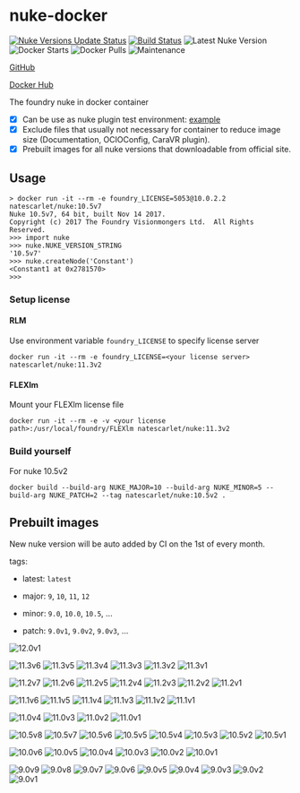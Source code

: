 # nuke-docker

[![Nuke Versions Update Status](https://github.com/NateScarlet/nuke-docker/workflows/update-nuke-versions/badge.svg)](https://github.com/NateScarlet/nuke-docker/actions?query=workflow%3Aupdate-nuke-versions)
[![Build Status](https://img.shields.io/circleci/project/github/NateScarlet/nuke-docker)](https://circleci.com/gh/NateScarlet/nuke-docker)
![Latest Nuke Version](https://img.shields.io/docker/v/natescarlet/nuke?label=latest%20nuke%20version&sort=semver)
![Docker Starts](https://img.shields.io/docker/stars/natescarlet/nuke)
![Docker Pulls](https://img.shields.io/docker/pulls/natescarlet/nuke)
![Maintenance](https://img.shields.io/maintenance/yes/2021.svg)

[GitHub](https://github.com/NateScarlet/nuke-docker)

[Docker Hub](https://hub.docker.com/r/natescarlet/nuke)

The foundry nuke in docker container

- [x] Can be use as nuke plugin test environment: [example](https://github.com/WuLiFang/Nuke/blob/69239d67ba8b5457c949ce29a5362711c242ac4a/.drone.yml)
- [x] Exclude files that usually not necessary for container to reduce image size (Documentation, OCIOConfig, CaraVR plugin).
- [x] Prebuilt images for all nuke versions that downloadable from official site.

## Usage

```shell
> docker run -it --rm -e foundry_LICENSE=5053@10.0.2.2 natescarlet/nuke:10.5v7
Nuke 10.5v7, 64 bit, built Nov 14 2017.
Copyright (c) 2017 The Foundry Visionmongers Ltd.  All Rights Reserved.
>>> import nuke
>>> nuke.NUKE_VERSION_STRING
'10.5v7'
>>> nuke.createNode('Constant')
<Constant1 at 0x2781570>
>>>
```

### Setup license

#### RLM

Use environment variable `foundry_LICENSE` to specify license server

```shell
docker run -it --rm -e foundry_LICENSE=<your license server> natescarlet/nuke:11.3v2
```

#### FLEXlm

Mount your FLEXlm license file

```shell
docker run -it --rm -e -v <your license path>:/usr/local/foundry/FLEXlm natescarlet/nuke:11.3v2
```

### Build yourself

For nuke 10.5v2

```shell
docker build --build-arg NUKE_MAJOR=10 --build-arg NUKE_MINOR=5 --build-arg NUKE_PATCH=2 --tag natescarlet/nuke:10.5v2 .
```

## Prebuilt images

New nuke version will be auto added by CI on the 1st of every month.

tags:

- latest: `latest`

- major: `9`, `10`, `11`, `12`

- minor: `9.0`, `10.0`, `10.5`, ...

- patch: `9.0v1`, `9.0v2`, `9.0v3`, ...

<!-- image badges start -->

![12.0v1](https://img.shields.io/docker/image-size/natescarlet/nuke/12.0v1?label=12.0v1)

![11.3v6](https://img.shields.io/docker/image-size/natescarlet/nuke/11.3v6?label=11.3v6)
![11.3v5](https://img.shields.io/docker/image-size/natescarlet/nuke/11.3v5?label=11.3v5)
![11.3v4](https://img.shields.io/docker/image-size/natescarlet/nuke/11.3v4?label=11.3v4)
![11.3v3](https://img.shields.io/docker/image-size/natescarlet/nuke/11.3v3?label=11.3v3)
![11.3v2](https://img.shields.io/docker/image-size/natescarlet/nuke/11.3v2?label=11.3v2)
![11.3v1](https://img.shields.io/docker/image-size/natescarlet/nuke/11.3v1?label=11.3v1)

![11.2v7](https://img.shields.io/docker/image-size/natescarlet/nuke/11.2v7?label=11.2v7)
![11.2v6](https://img.shields.io/docker/image-size/natescarlet/nuke/11.2v6?label=11.2v6)
![11.2v5](https://img.shields.io/docker/image-size/natescarlet/nuke/11.2v5?label=11.2v5)
![11.2v4](https://img.shields.io/docker/image-size/natescarlet/nuke/11.2v4?label=11.2v4)
![11.2v3](https://img.shields.io/docker/image-size/natescarlet/nuke/11.2v3?label=11.2v3)
![11.2v2](https://img.shields.io/docker/image-size/natescarlet/nuke/11.2v2?label=11.2v2)
![11.2v1](https://img.shields.io/docker/image-size/natescarlet/nuke/11.2v1?label=11.2v1)

![11.1v6](https://img.shields.io/docker/image-size/natescarlet/nuke/11.1v6?label=11.1v6)
![11.1v5](https://img.shields.io/docker/image-size/natescarlet/nuke/11.1v5?label=11.1v5)
![11.1v4](https://img.shields.io/docker/image-size/natescarlet/nuke/11.1v4?label=11.1v4)
![11.1v3](https://img.shields.io/docker/image-size/natescarlet/nuke/11.1v3?label=11.1v3)
![11.1v2](https://img.shields.io/docker/image-size/natescarlet/nuke/11.1v2?label=11.1v2)
![11.1v1](https://img.shields.io/docker/image-size/natescarlet/nuke/11.1v1?label=11.1v1)

![11.0v4](https://img.shields.io/docker/image-size/natescarlet/nuke/11.0v4?label=11.0v4)
![11.0v3](https://img.shields.io/docker/image-size/natescarlet/nuke/11.0v3?label=11.0v3)
![11.0v2](https://img.shields.io/docker/image-size/natescarlet/nuke/11.0v2?label=11.0v2)
![11.0v1](https://img.shields.io/docker/image-size/natescarlet/nuke/11.0v1?label=11.0v1)

![10.5v8](https://img.shields.io/docker/image-size/natescarlet/nuke/10.5v8?label=10.5v8)
![10.5v7](https://img.shields.io/docker/image-size/natescarlet/nuke/10.5v7?label=10.5v7)
![10.5v6](https://img.shields.io/docker/image-size/natescarlet/nuke/10.5v6?label=10.5v6)
![10.5v5](https://img.shields.io/docker/image-size/natescarlet/nuke/10.5v5?label=10.5v5)
![10.5v4](https://img.shields.io/docker/image-size/natescarlet/nuke/10.5v4?label=10.5v4)
![10.5v3](https://img.shields.io/docker/image-size/natescarlet/nuke/10.5v3?label=10.5v3)
![10.5v2](https://img.shields.io/docker/image-size/natescarlet/nuke/10.5v2?label=10.5v2)
![10.5v1](https://img.shields.io/docker/image-size/natescarlet/nuke/10.5v1?label=10.5v1)

![10.0v6](https://img.shields.io/docker/image-size/natescarlet/nuke/10.0v6?label=10.0v6)
![10.0v5](https://img.shields.io/docker/image-size/natescarlet/nuke/10.0v5?label=10.0v5)
![10.0v4](https://img.shields.io/docker/image-size/natescarlet/nuke/10.0v4?label=10.0v4)
![10.0v3](https://img.shields.io/docker/image-size/natescarlet/nuke/10.0v3?label=10.0v3)
![10.0v2](https://img.shields.io/docker/image-size/natescarlet/nuke/10.0v2?label=10.0v2)
![10.0v1](https://img.shields.io/docker/image-size/natescarlet/nuke/10.0v1?label=10.0v1)

![9.0v9](https://img.shields.io/docker/image-size/natescarlet/nuke/9.0v9?label=9.0v9)
![9.0v8](https://img.shields.io/docker/image-size/natescarlet/nuke/9.0v8?label=9.0v8)
![9.0v7](https://img.shields.io/docker/image-size/natescarlet/nuke/9.0v7?label=9.0v7)
![9.0v6](https://img.shields.io/docker/image-size/natescarlet/nuke/9.0v6?label=9.0v6)
![9.0v5](https://img.shields.io/docker/image-size/natescarlet/nuke/9.0v5?label=9.0v5)
![9.0v4](https://img.shields.io/docker/image-size/natescarlet/nuke/9.0v4?label=9.0v4)
![9.0v3](https://img.shields.io/docker/image-size/natescarlet/nuke/9.0v3?label=9.0v3)
![9.0v2](https://img.shields.io/docker/image-size/natescarlet/nuke/9.0v2?label=9.0v2)
![9.0v1](https://img.shields.io/docker/image-size/natescarlet/nuke/9.0v1?label=9.0v1)

<!-- image badges end -->
